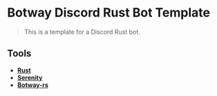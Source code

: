 # Botway Discord Rust Bot Template

> This is a template for a Discord Rust bot.

## Tools

- [**Rust**](https://www.rust-lang.org)
- [**Serenity**](https://github.com/serenity-rs/serenity)
- [**Botway-rs**](https://crates.io/crates/botway-rs)
